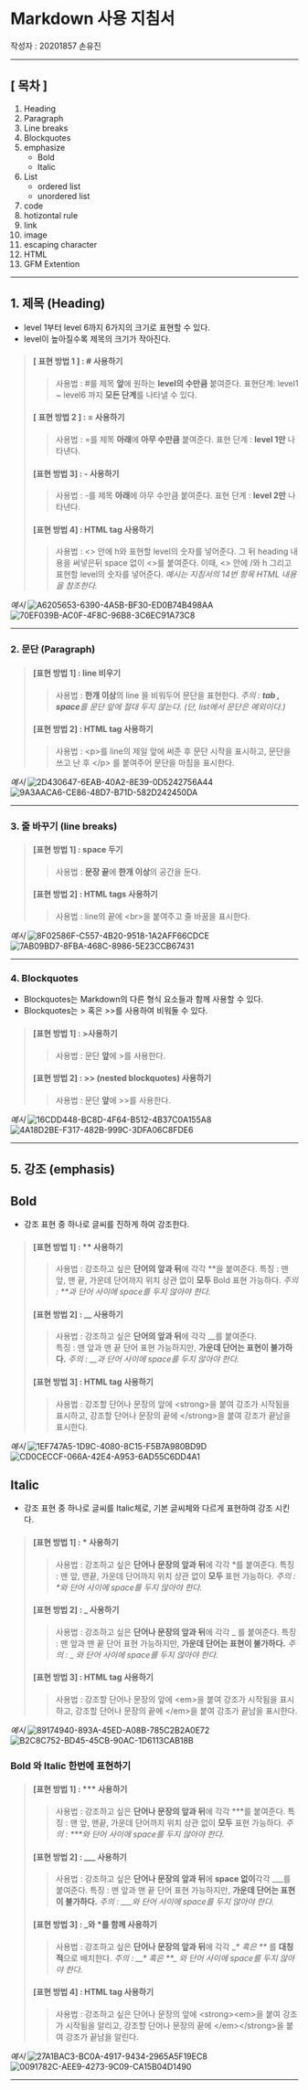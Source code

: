 
# Markdown 사용 지침서 

작성자 : 20201857 손유진 

---

## [ 목차 ]

1. Heading
2. Paragraph
3. Line breaks 
4. Blockquotes
5. emphasize 
    - Bold
    - Italic 
8. List
    - ordered list 
    - unordered list 
9. code 
10. hotizontal rule 
11. link 
12. image 
13. escaping character
14. HTML
15. GFM Extention

---

## 1. 제목 (Heading)
- level 1부터 level 6까지 6가지의 크기로 표현할 수 있다. 
- level이 높아질수록 제목의 크기가 작아진다. 

> #### [ 표현 방법 1 ] : # 사용하기 
>>  사용법 : #를 제목 **앞**에 원하는 **level의 수만큼** 붙여준다. 
>> 표현단계: level1 ~ level6 까지 **모든 단계**를 나타낼 수 있다.  
>
> #### [ 표현 방법 2 ] : = 사용하기
>>사용법 : =를 제목 **아래**에 **아무 수만큼** 붙여준다. 
>>표현 단계 : **level 1만** 나타낸다. 
>
> #### [표현 방법 3] : - 사용하기
>> 사용법 : -를 제목 **아래**에 아무 수만큼 붙여준다. 
>>표현 단계 : **level 2만** 나타낸다.
>
> #### [표현 방법 4] : HTML tag 사용하기
>> 사용법 : <> 안에 h와 표현할 level의 숫자를 넣어준다. 그 뒤 heading 내용을 써넣은뒤 space 없이 <>를 붙여준다. 이때, <> 안에 /와 h 그리고 표현할 level의 숫자를 넣어준다. *예시는 지침서의 14번 항목 HTML 내용을 참조한다.*  

*예시* 
![A6205653-6390-4A5B-BF30-ED0B74B498AA](https://user-images.githubusercontent.com/81100851/112674532-63ce1700-8ea9-11eb-9c05-a0e847fd2f0a.png)
![70EF039B-AC0F-4F8C-96B8-3C6EC91A73C8](https://user-images.githubusercontent.com/81100851/112709179-5725df00-8efa-11eb-9d1d-dff8f16015c9.png)

---

### 2. 문단 (Paragraph)
> #### [표현 방법 1] : line 비우기
>> 사용법 : **한개 이상**의 line 을 비워두어 문단을 표현한다. 
>> *주의 : **tab , space**를 문단 앞에 절대 두지 않는다. (단, list에서 문단은 예외이다.)*
> #### [표현 방법 2] : HTML tag 사용하기 
>> 사용법 : \<p\>를 line의 제일 앞에 써준 후 문단 시작을 표시하고, 문단을 쓰고 난 후 \<\/p\> 를 붙여주어 문단을 마침을 표시한다.  

*예시*
![2D430647-6EAB-40A2-8E39-0D5242756A44](https://user-images.githubusercontent.com/81100851/112709552-f9939180-8efd-11eb-9adf-386e7848f985.png)
![9A3AACA6-CE86-48D7-B71D-582D242450DA](https://user-images.githubusercontent.com/81100851/112709566-0ca66180-8efe-11eb-8ea3-7151305ca87c.png)

---

### 3. 줄 바꾸기 (line breaks)
> #### [표현 방법 1] : space 두기 
>> 사용법 : **문장 끝**에 **한개 이상**의 공간을 둔다.  
> #### [표현 방법 2] : HTML tags 사용하기
>> 사용법 : line의 끝에  \<br\>을 붙여주고 줄 바꿈을 표시한다. 

*예시*
![8F02586F-C557-4B20-9518-1A2AFF66CDCE](https://user-images.githubusercontent.com/81100851/112811323-e7a91e80-90b6-11eb-97f1-43bf785e8ab4.png)
![7AB09BD7-8FBA-468C-8986-5E23CCB67431](https://user-images.githubusercontent.com/81100851/112789624-79edfa00-9098-11eb-8cac-c5a2ef4dbc8d.png)


---

### 4. Blockquotes
- Blockquotes는 Markdown의 다른 형식 요소들과 함께 사용할 수 있다.
- Blockquotes는 > 혹은 >>를 사용하여 비워둘 수 있다. 

> #### [표현 방법 1] : >사용하기 
>> 사용법 : 문단 **앞**에 >를 사용한다. 
>
> #### [표현 방법 2] : >> (nested blockquotes) 사용하기 
>> 사용법 : 문단 **앞**에 >>를 사용한다. 

*예시*
![16CDD448-BC8D-4F64-B512-4B37C0A155A8](https://user-images.githubusercontent.com/81100851/112711199-e25aa100-8f09-11eb-937c-f54788ce2d70.png)
![4A18D2BE-F317-482B-999C-3DFA06C8FDE6](https://user-images.githubusercontent.com/81100851/112711205-f900f800-8f09-11eb-9059-740522560b0a.png)

-------

## 5. 강조 (emphasis) 

## Bold 
- 강조 표현 중 하나로 글씨를 진하게 하여 강조한다. 

> #### [표현 방법 1] : ** 사용하기 
>> 사용법 : 강조하고 싶은 **단어의 앞과 뒤**에 각각 **을 붙여준다. 
>> 특징 : 맨 앞, 맨 끝, 가운데 단어까지 위치 상관 없이 **모두** Bold 표현 가능하다.
>> *주의 : \*\*과 단어 사이에 space를 두지 않아야 한다.*
>
> #### [표현 방법 2] : __ 사용하기 
>> 사용법 : 강조하고 싶은 **단어의 앞과 뒤**에 각각 \_\_를 붙여준다.  
>> 특징 : 맨 앞과 맨 끝 단어 표현 가능하지만, **가운데 단어는 표현이 불가하다.** 
>> *주의 : \_\_과 단어 사이에 space를 두지 않아야 한다.*
>
> #### [표현 방법 3] : HTML tag 사용하기 
>> 사용법 : 강조할 단어나 문장의 앞에 \<strong\>을 붙여 강조가 시작됨을 표시하고, 강조할 단어나 문장의 끝에 \<\/strong\>을 붙여 강조가 끝남을 표시한다. 

*예시*
![1EF747A5-1D9C-4080-8C15-F5B7A980BD9D](https://user-images.githubusercontent.com/81100851/112709842-fb5e5480-8eff-11eb-8601-5be0fd9ab889.png)
![CD0CECCF-066A-42E4-A953-6AD55C6DD4A1](https://user-images.githubusercontent.com/81100851/112709849-0d3ff780-8f00-11eb-993d-6e6906dcf2a9.png)

## Italic 
- 강조 표현 중 하나로 글씨를 Italic체로, 기본 글씨체와 다르게 표현하여 강조 시킨다. 

> #### [표현 방법 1] : * 사용하기 
>> 사용법 : 강조하고 싶은 **단어나 문장의 앞과 뒤**에 각각 *를 붙여준다.
>> 특징 : 맨 앞, 맨끝, 가운데 단어까지 위치 상관 없이 **모두** 표현 가능하다.
>> *주의 : \*와 단어 사이에 space를 두지 않아야 한다.* 
>
> #### [표현 방법 2] : _ 사용하기 
>> 사용법 : 강조하고 싶은 **단어나 문장의 앞과 뒤**에 각각 _ 를 붙여준다.
>> 특징 : 맨 앞과 맨 끝 단어 표현 가능하지만, **가운데 단어는 표현이 불가하다.** 
>> *주의 : \_ 와 단어 사이에 space를 두지 않아야 한다.* 
>
> #### [표현 방법 3] : HTML tag 사용하기
>> 사용법 : 강조할 단어나 문장의 앞에 \<em\>을 붙여 강조가 시작됨을 표시하고, 강조할 단어나 문장의 끝에 \<\/em\>을 붙여 강조가 끝남을 표시한다. 

*예시*
![89174940-893A-45ED-A08B-785C2B2A0E72](https://user-images.githubusercontent.com/81100851/112821764-111b7780-90c2-11eb-86ef-2bec21d2b94c.png)
![B2C8C752-BD45-45CB-90AC-1D6113CAB18B](https://user-images.githubusercontent.com/81100851/112821774-124ca480-90c2-11eb-8e21-056c29fa1695.png)


### Bold 와 Italic 한번에 표현하기
> #### [표현 방법 1] : *** 사용하기
>> 사용법 : 강조하고 싶은 **단어나 문장의 앞과 뒤**에 각각 ***를 붙여준다. 
>> 특징 : 맨 앞, 맨끝, 가운데 단어까지 위치 상관 없이 **모두** 표현 가능하다.
>> *주의 : \*\*\*와 단어 사이에 space를 두지 않아야 한다.* 
>
> #### [표현 방법 2] : ___ 사용하기 
>> 사용법 : 강조하고 싶은 **단어나 문장의 앞과 뒤**에 **space 없이**각각 \_\_\_를 붙여준다.
>> 특징 : 맨 앞과 맨 끝 단어 표현 가능하지만, **가운데 단어는 표현이 불가하다.** 
>> *주의 : \_\_\_와 단어 사이에 space를 두지 않아야 한다.* 
>
> #### [표현 방법 3] : _와 *를 함께 사용하기 
>> 사용법 : 강조하고 싶은 **단어나 문장의 앞과 뒤**에 각각 __* 혹은 **_ 를 **대칭적**으로 배치한다. 
>> *주의 : __\* 혹은 \*\*\_ 와 단어 사이에 space를 두지 않아야 한다.*
> 
> #### [표현 방법 4] : HTML tag 사용하기 
>> 사용법 : 강조하고 싶은 단어나 문장의 앞에 \<strong\>\<em\>을 붙여 강조가 시작됨을 알리고, 강조할 단어나 문장의 끝에 \<\/em\>\<\/strong\>을 붙여 강조가 끝남을 알린다. 

*예시*
![27A1BAC3-BC0A-4917-9434-2965A5F19EC8](https://user-images.githubusercontent.com/81100851/112710618-f13f5480-8f05-11eb-8fa6-d5696a70161b.png)
![0091782C-AEE9-4273-9C09-CA15B04D1490](https://user-images.githubusercontent.com/81100851/112710627-04522480-8f06-11eb-92c8-33a2dbd46587.png)

----
